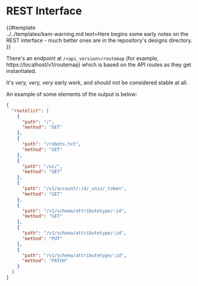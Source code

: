 # REST Interface


{{#template  
    ../../templates/kani-warning.md
    text=Here begins some early notes on the REST interface - much better ones are in the repository's designs directory.
}}

There's an endpoint at `/<api_version>/routemap` (for example, https://localhost/v1/routemap) which is based on the API routes as they get instantiated.

It's *very, very, very* early work, and should not be considered stable at all.

An example of some elements of the output is below:

```json
{
  "routelist": [
    {
      "path": "/",
      "method": "GET"
    },
    {
      "path": "/robots.txt",
      "method": "GET"
    },
    {
      "path": "/ui/",
      "method": "GET"
    },
    {
      "path": "/v1/account/:id/_unix/_token",
      "method": "GET"
    },
    {
      "path": "/v1/schema/attributetype/:id",
      "method": "GET"
    },
    {
      "path": "/v1/schema/attributetype/:id",
      "method": "PUT"
    },
    {
      "path": "/v1/schema/attributetype/:id",
      "method": "PATCH"
    }
  ]
}
```
